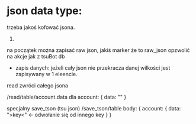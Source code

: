 # json data type:

trzeba jakoś kofować jsona.


1)
na początek można zapisać raw json,
jakiś marker że to raw_json
opzwolić na akcje jak z tsuBot db

+ zapis danych:
jeżeli cały json nie przekracza danej wilkości jest zapisywany w 1 eleencie.


read zwróci całego jsona

/read/table/account.data
dla
account: {
    data: ""
}

specjalny save_tson (tsu json)
/save_tson/table
body: {
    account: {
    data: ">key<" <- odwołanie się od innego key
    }
}